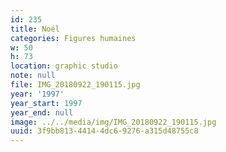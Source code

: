 ```yaml
---
id: 235
title: Noél
categories: Figures humaines
w: 50
h: 73
location: graphic studio
note: null
file: IMG_20180922_190115.jpg
year: '1997'
year_start: 1997
year_end: null
image: ../../media/img/IMG_20180922_190115.jpg
uuid: 3f9bb813-4414-4dc6-9276-a315d48755c8
---
```


